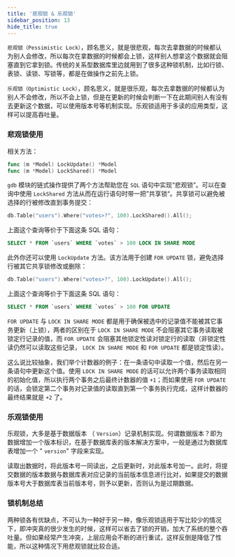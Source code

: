 ```yaml
---
title: '悲观锁 & 乐观锁'
sidebar_position: 13
hide_title: true
---
```


`悲观锁（Pessimistic Lock）`，顾名思义，就是很悲观，每次去拿数据的时候都认为别人会修改，所以每次在拿数据的时候都会上锁，这样别人想拿这个数据就会阻塞直到它拿到锁。传统的关系型数据库里边就用到了很多这种锁机制，比如行锁、表锁、读锁、写锁等，都是在做操作之前先上锁。

`乐观锁（Optimistic Lock）`，顾名思义，就是很乐观，每次去拿数据的时候都认为别人不会修改，所以不会上锁，但是在更新的时候会判断一下在此期间别人有没有去更新这个数据，可以使用版本号等机制实现。乐观锁适用于多读的应用类型，这样可以提高吞吐量。

### 悲观锁使用

相关方法：

```  go
func (m *Model) LockUpdate() *Model
func (m *Model) LockShared() *Model
```

`gdb` 模块的链式操作提供了两个方法帮助您在 `SQL` 语句中实现“悲观锁”。可以在查询中使用 `LockShared` 方法从而在运行语句时带一把”共享锁“。共享锁可以避免被选择的行被修改直到事务提交：

```  go
db.Table("users").Where("votes>?", 100).LockShared().All();
```

上面这个查询等价于下面这条 SQL 语句：

```  sql
SELECT * FROM `users` WHERE `votes` > 100 LOCK IN SHARE MODE
```

此外你还可以使用 `LockUpdate` 方法。该方法用于创建 `FOR UPDATE` 锁，避免选择行被其它共享锁修改或删除：

```  go
db.Table("users").Where("votes>?", 100).LockUpdate().All();
```

上面这个查询等价于下面这条 SQL 语句：

```  sql
SELECT * FROM `users` WHERE `votes` > 100 FOR UPDATE
```

`FOR UPDATE` 与 `LOCK IN SHARE MODE` 都是用于确保被选中的记录值不能被其它事务更新（上锁），两者的区别在于 `LOCK IN SHARE MODE` 不会阻塞其它事务读取被锁定行记录的值，而 `FOR UPDATE` 会阻塞其他锁定性读对锁定行的读取（非锁定性读仍然可以读取这些记录， `LOCK IN SHARE MODE` 和 `FOR UPDATE` 都是锁定性读）。

这么说比较抽象，我们举个计数器的例子：在一条语句中读取一个值，然后在另一条语句中更新这个值。使用 `LOCK IN SHARE MODE` 的话可以允许两个事务读取相同的初始化值，所以执行两个事务之后最终计数器的值 `+1`；而如果使用 `FOR UPDATE` 的话，会锁定第二个事务对记录值的读取直到第一个事务执行完成，这样计数器的最终结果就是 `+2` 了。

### 乐观锁使用

乐观锁，大多是基于数据版本 （ `Version`）记录机制实现。何谓数据版本？即为数据增加一个版本标识，在基于数据库表的版本解决方案中，一般是通过为数据库表增加一个 " `version`" 字段来实现。

读取出数据时，将此版本号一同读出，之后更新时，对此版本号加一。此时，将提交数据的版本数据与数据库表对应记录的当前版本信息进行比对，如果提交的数据版本号大于数据库表当前版本号，则予以更新，否则认为是过期数据。

### 锁机制总结

两种锁各有优缺点，不可认为一种好于另一种，像乐观锁适用于写比较少的情况下，即冲突真的很少发生的时候，这样可以省去了锁的开销，加大了系统的整个吞吐量。但如果经常产生冲突，上层应用会不断的进行重试，这样反倒是降低了性能，所以这种情况下用悲观锁就比较合适。